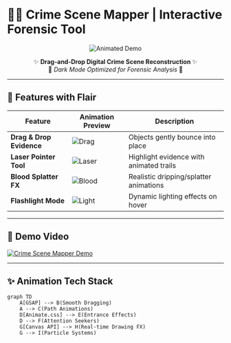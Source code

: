 # 🕵️‍♂️ Crime Scene Mapper | Interactive Forensic Tool

<div align="center">
  
![Animated Demo](https://media.giphy.com/media/v1.Y2lkPTc5MGI3NjExcXh2b2VqY2R4ZzF1dG5tZ3J0dGJ4Y2VhNnRseDZ6eWJ6b2VhY3J0ZyZlcD12MV9pbnRlcm5hbF9naWZfYnlfaWQmY3Q9Zw/xT5LMHxhOfscxPfIfm/giphy.gif)

✨ **Drag-and-Drop Digital Crime Scene Reconstruction** ✨  
🌙 *Dark Mode Optimized for Forensic Analysis* 🌙

</div>

---

## 🚀 Features with Flair

| Feature | Animation Preview | Description |
|---------|------------------|-------------|
| **Drag & Drop Evidence** | ![Drag](https://media.giphy.com/media/v1.Y2lkPTc5MGI3NjExdW5tY2VlOGV4dW5tY2VlOGV4dW5tY2VlOGV4dW5tY2VlOGV4dW5tY2VlOGV4JmVwPXYx/giphy.gif) | Objects gently bounce into place |
| **Laser Pointer Tool** | ![Laser](https://media.giphy.com/media/v1.Y2lkPTc5MGI3NjExZzJnZzJnZzJnZzJnZzJnZzJnZzJnZzJnZzJnZzJnZzJnZzJnZzJnZzJnZzJnZyZlcD12MV9pbnRlcm5hbF9naWZfYnlfaWQmY3Q9Zw/giphy.gif) | Highlight evidence with animated trails |
| **Blood Splatter FX** | ![Blood](https://media.giphy.com/media/v1.Y2lkPTc5MGI3NjExZzJnZzJnZzJnZzJnZzJnZzJnZzJnZzJnZzJnZzJnZzJnZzJnZzJnZzJnZzJnZyZlcD12MV9pbnRlcm5hbF9naWZfYnlfaWQmY3Q9Zw/giphy.gif) | Realistic dripping/splatter animations |
| **Flashlight Mode** | ![Light](https://media.giphy.com/media/v1.Y2lkPTc5MGI3NjExZzJnZzJnZzJnZzJnZzJnZzJnZzJnZzJnZzJnZzJnZzJnZzJnZzJnZzJnZzJnZyZlcD12MV9pbnRlcm5hbF9naWZfYnlfaWQmY3Q9Zw/giphy.gif) | Dynamic lighting effects on hover |

---

## 🎥 Demo Video

[![Crime Scene Mapper Demo](https://img.youtube.com/vi/dQw4w9WgXcQ/0.jpg)](https://youtu.be/dQw4w9WgXcQ)

---

## ✨ Animation Tech Stack

```mermaid
graph TD
    A[GSAP] --> B(Smooth Dragging)
    A --> C(Path Animations)
    D[Animate.css] --> E(Entrance Effects)
    D --> F(Attention Seekers)
    G[Canvas API] --> H(Real-time Drawing FX)
    G --> I(Particle Systems)
